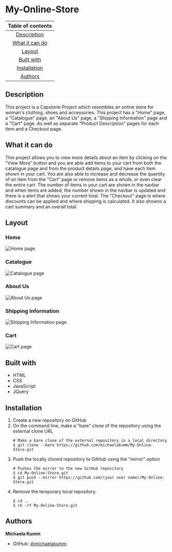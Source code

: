 # My-Online-Store
|	Table of contents	|
|	:---:	|
|	[Description](#description)	|
|	[What it can do](#what-it-can-do)	|
|	[Layout](#layout)	|
|	[Built with](#built-with)	|
|	[Installation](#installation)	|
|	[Authors](#authors)	|

<a href="#" id="description"></a>
## Description
This project is a Capstone Project which resembles an online store for woman's clothing, shoes and accessories. This project has a "Home" page, a "Catalogue" page, an "About Us" page, a "Shipping Information" page and a "Cart" page. As well as separate "Product Description" pages for each item and a Checkout page. 

<a href="#" id="what-it-can-do"></a>
## What it can do
This project allows you to view more details about an item by clicking on the "View More" button and you are able add items to your cart from both the catalogue page and from the product details page, and have each item shown in your cart. You are also able to increase and decrease the quantity of an item from the "Cart" page or remove items as a whole, or even clear the entire cart. The number of items in your cart are shown in the navbar and when items are added, the number shown in the navbar is updated and there is a alert that shows your current total. The "Checkout" page is where discounts can be applied and where shipping is calculated. It also showns a cart summary and an overall total.

<a href="#" id="layout"></a>
## Layout
### Home
![Home page](Screenshots/Home.png)
### Catalogue
![Catalogue page](Screenshots/Catalogue.png)
### About Us
![About Us page](Screenshots/About-us.png)
### Shipping Information
![Shipping Information page](Screenshots/Shipping-info.png)
### Cart
![Cart page](Screenshots/Cart.png)

<a href="#" id="built-with"></a>
## Built with
- HTML
- CSS
- JavaScript
- JQuery

<a href="#" id="installation"></a>
## Installation
1. Create a new repository on GitHub
2. On the command line, make a "bare" clone of the repository using the external clone URL
	```shell
	# Make a bare clone of the external repository in a local directory
	$ git clone --bare https://github.com/michaelakumm/My-Online-Store.git
	```
3. Push the locally cloned repository to GitHub using the "mirror" option
	```shell
	# Pushes the mirror to the new GitHub repository
	$ cd My-Online-Store.git
	$ git push --mirror https://github.com/(your user name)/My-Online-Store.git
	```
4. Remove the temporary local repository.
	```shell
	$ cd ..
	$ rm -rf My-Online-Store.git
	```

<a href="#" id="authors"></a>
## Authors
**Michaela Kumm**
- GitHub: [@michaelakumm](https://github.com/michaelakumm)
